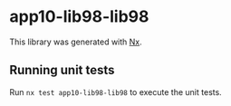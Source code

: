 # app10-lib98-lib98

This library was generated with [Nx](https://nx.dev).

## Running unit tests

Run `nx test app10-lib98-lib98` to execute the unit tests.
